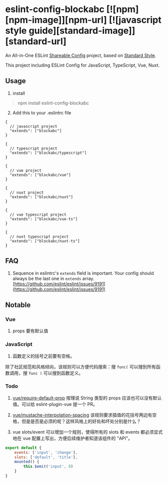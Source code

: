 # eslint-config-blockabc [![npm][npm-image]][npm-url] [![javascript style guide][standard-image]][standard-url]

An All-in-One ESLint [Shareable Config](http://eslint.org/docs/developer-guide/shareable-configs) project, based on [Standard Style](https://standardjs.com/).

This project including ESLint Config for JavaScript, TypeScript, Vue, Nuxt.

## Usage
1. install
> npm install eslint-config-blockabc

2. Add this to your .eslintrc file
```json5
{
  // javascript project
  "extends": ["blockabc"]
}
```
```json5
{
  // typescript project
  "extends": ["blockabc/typescript"]
}
```
```json5
{
  // vue project
  "extends": ["blockabc/vue"]
}
```
```json5
{
  // nuxt project 
  "extends": ["blockabc/nuxt"]
}
```
```json5
{
  // vue typescript project
  "extends": ["blockabc/vue-ts"]
}
```
```json5
{
  // nuxt typescript project 
  "extends": ["blockabc/nuxt-ts"]
}
```

## FAQ
1. Sequence in eslintrc's `extends` field is important. Your config should always be the last one in `extends` array. [https://github.com/eslint/eslint/issues/9191](https://github.com/eslint/eslint/issues/9191)

## Notable
### Vue
1. props 要有默认值

### JavaScript 
1. 函数定义的括号之前要有空格。

 除了社区规范和风格倾向，该规则可以方便代码搜索：搜 `func(` 可以搜到所有函数调用，搜 `func (` 可以搜到函数定义。


### Todo
1. [vue/require-default-prop](https://github.com/vuejs/eslint-plugin-vue/blob/master/docs/rules/require-default-prop.md)
按理说 String 类型的 props 应该也可以没有默认值。可以给 eslint-plugin-vue 提一个 PR。

2. [vue/mustache-interpolation-spacing](https://github.com/vuejs/eslint-plugin-vue/blob/master/docs/rules/mustache-interpolation-spacing.md)
该规则要求插值的花括号两边有空格，但是是否是必须的呢？这样风格上的好处和坏处分别是什么？

3. vue slots/event
可以增加一个规则，使得所有的 slots 和 events 都必须显式地在 vue 配置上写出，方便后续维护者知道该组件的 "API"。
```js
export default {
    events: ['input', 'change'],
    slots: ['default', 'title'],
    mounted() {
        this.$emit('input', 0)
    }
}
``` 
